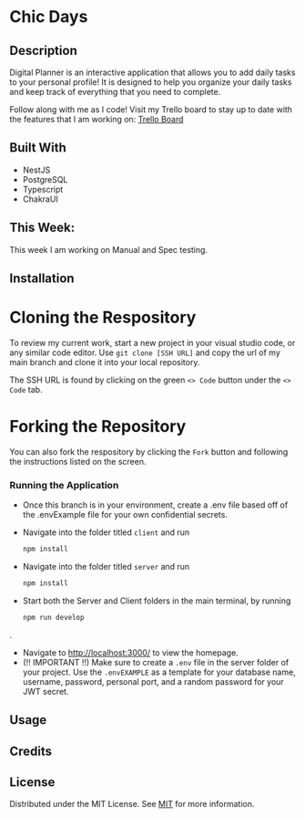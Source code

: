# Chic Days 

## Description

Digital Planner is an interactive application that allows you to add daily tasks to your personal profile! It is designed to help you organize your daily tasks and keep track of everything that you need to complete.

Follow along with me as I code! Visit my Trello board to stay up to date with the features that I am working on: [Trello Board](https://trello.com/b/Cu7Oloup/to-do-list)

## Built With

- NestJS
- PostgreSQL
- Typescript
- ChakraUI

## This Week:

This week I am working on Manual and Spec testing.

## Installation

# Cloning the Respository
To review my current work, start a new project in your visual studio code, or any similar code editor. Use `git clone [SSH URL]` and copy the url of my main branch and clone it into your local repository. 

The SSH URL is found by clicking on the green `<> Code` button under the `<> Code` tab.
# Forking the Repository
You can also fork the respository by clicking the `Fork` button and following the instructions listed on the screen.

### Running the Application

 - Once this branch is in your environment, create a .env file based off of the .envExample file for your own confidential secrets.
  
 - Navigate into the folder titled
   `client`
    and run
   ```sh
   npm install
   ```
 - Navigate into the folder titled
   `server`
   and run
   ```sh
   npm install
   ```
 - Start both the Server and Client folders in the main terminal, by running
   ```sh
   npm run develop
   ```
  .
 - Navigate to [http://localhost:3000/](http://localhost:3000/) to view the homepage.
 - (!! IMPORTANT !!) Make sure to create a `.env` file in the server folder of your project. Use the `.envEXAMPLE` as a template for your database name, username, password, personal port, and a random password for your JWT secret.

## Usage

## Credits

## License

Distributed under the MIT License. See [MIT](https://choosealicense.com/licenses/mit/) for more information.
